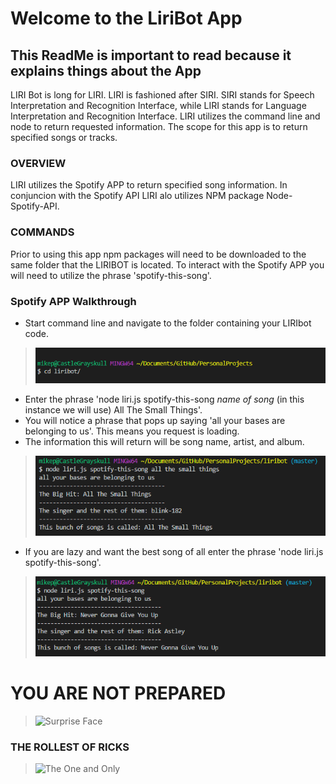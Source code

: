 # Welcome to the LiriBot App #

## This ReadMe is important to read because it explains things about the App ##

LIRI Bot is long for LIRI.  LIRI is fashioned after SIRI.  SIRI stands for Speech Interpretation and Recognition Interface, 
while LIRI stands for Language Interpretation and Recognition Interface.  LIRI utilizes the command line and node to return
requested information.  The scope for this app is to return specified songs or tracks.

### OVERVIEW ###

LIRI utilizes the Spotify APP to return specified song information.  In conjuncion with the Spotify API LIRI alo utilizes NPM package
Node-Spotify-API.

### COMMANDS ###

Prior to using this app npm packages will need to be downloaded to the same folder that the LIRIBOT is located.  To interact with the Spotify APP you will need to utilize the phrase 'spotify-this-song'.

### Spotify APP Walkthrough ###

* Start command line and navigate to the folder containing your LIRIbot code.

> ![FirstStep](/images/1stpic.PNG)

* Enter the phrase 'node liri.js spotify-this-song _name of song_ (in this instance we will use) All The Small Things'.
* You will notice a phrase that pops up saying 'all your bases are belonging to us'.  This means you request is loading.
* The information this will return will be song name, artist, and album.

> ![SecondStep](/images/3rdpic.PNG)

* If you are lazy and want the best song of all enter the phrase 'node liri.js spotify-this-song'.  

> ![FourthStep](/images/4thpic.PNG)

# YOU ARE NOT PREPARED #

> ![Surprise Face](https://media.giphy.com/media/Ry5HyACeR44ZW/giphy.gif)

### THE ROLLEST OF RICKS ###

> ![The One and Only](https://media.giphy.com/media/njRlXUBEcTHRS/giphy.gif)










